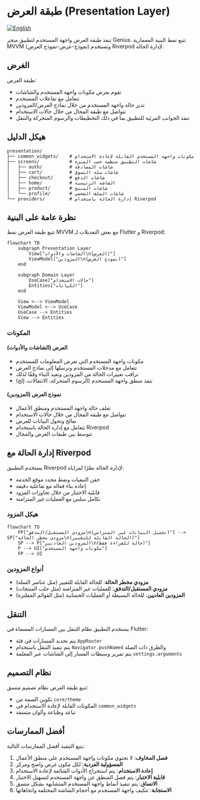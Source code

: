 # طبقة العرض (Presentation Layer)

[![English](https://img.shields.io/badge/Language-English-blueviolet?style=for-the-badge)](README.md)

تنفذ طبقة العرض واجهة المستخدم لتطبيق متجر Genius. تتبع نمط البنية المعمارية MVVM (نموذج-عرض-نموذج العرض) وتستخدم Riverpod لإدارة الحالة.

## الغرض

طبقة العرض:

- تقوم بعرض مكونات واجهة المستخدم والشاشات
- تتعامل مع تفاعلات المستخدم
- تدير حالة واجهة المستخدم من خلال نماذج العرض/المزودين
- تتواصل مع طبقة المجال من خلال حالات الاستخدام
- تنفذ الجوانب المرئية للتطبيق بما في ذلك التخطيطات والرسوم المتحركة والتنقل

## هيكل الدليل

```text
presentation/
├── common_widgets/    # مكونات واجهة المستخدم القابلة لإعادة الاستخدام
├── screens/           # شاشات التطبيق منظمة حسب الميزة
│   ├── auth/          # شاشات المصادقة
│   ├── cart/          # شاشات سلة التسوق
│   ├── checkout/      # شاشات الدفع
│   ├── home/          # الشاشة الرئيسية
│   ├── product/       # شاشات المنتج
│   └── profile/       # شاشات الملف الشخصي
└── providers/         # إدارة الحالة باستخدام Riverpod
```

## نظرة عامة على البنية

تتبع طبقة العرض نمط MVVM مع بعض التعديلات لـ Flutter و Riverpod:

```mermaid
flowchart TB
    subgraph Presentation Layer
        View["الشاشات والأدوات\n(العرض)"]
        ViewModel["المزودين\n(نموذج العرض)"]
    end
    
    subgraph Domain Layer
        UseCase["حالات الاستخدام"]
        Entities["الكيانات"]
    end
    
    View <--> ViewModel
    ViewModel <--> UseCase
    UseCase --> Entities
    View --> Entities
```

### المكونات

#### العرض (الشاشات والأدوات)

- مكونات واجهة المستخدم التي تعرض المعلومات للمستخدم
- تتعامل مع مدخلات المستخدم وترسلها إلى نماذج العرض
- تراقب تغييرات الحالة من المزودين وتعيد البناء وفقًا لذلك
- تنفذ منطق واجهة المستخدم (الرسوم المتحركة، الانتقالات، إلخ)

#### نموذج العرض (المزودين)

- تغلف حالة واجهة المستخدم ومنطق الأعمال
- تتواصل مع طبقة المجال من خلال حالات الاستخدام
- تعالج وتحول البيانات للعرض
- تتعامل مع إدارة الحالة باستخدام Riverpod
- تتوسط بين طبقات العرض والمجال

## إدارة الحالة مع Riverpod

يستخدم التطبيق Riverpod لإدارة الحالة نظرًا لمزاياه:

- حقن التبعيات ونمط محدد موقع الخدمة
- إعادة بناء فعالة مع تفاعلية دقيقة
- قابلية الاختبار من خلال تجاوزات المزود
- تكامل سلس مع العمليات غير المتزامنة

### هيكل المزود

```mermaid
flowchart TD
    FP["مزودي المستقبل/التدفق\n(تحميل البيانات غير المتزامن)"] --> SP["مزودي مخطر الحالة\n(الحالة القابلة للتغيير)"]
    SP --> P["المزودين العاديين\n(حالة للقراءة فقط)"]
    P --> UI["مكونات واجهة المستخدم"]
    FP --> UI
```

### أنواع المزودين

- **مزودي مخطر الحالة**: للحالة القابلة للتغيير (مثل عناصر السلة)
- **مزودي المستقبل/التدفق**: للعمليات غير المتزامنة (مثل جلب المنتجات)
- **المزودين العاديين**: للحالة البسيطة أو العمليات الحسابية (مثل القوائم المفلترة)

## التنقل

يستخدم التطبيق نظام التنقل بين المسارات المسماة في Flutter:

- يتم تحديد المسارات في فئة `AppRouter`
- يتم تنفيذ التنقل باستخدام `Navigator.pushNamed` والطرق ذات الصلة
- يتم تمرير وسيطات المسار إلى الشاشات عبر المعلمة `settings.arguments`

## نظام التصميم

تتبع طبقة العرض نظام تصميم متسق:

- تكوين السمة من `core/theme`
- المكونات القابلة لإعادة الاستخدام في `common_widgets`
- تباعد وطباعة وألوان متسقة

## أفضل الممارسات

يتبع التنفيذ أفضل الممارسات التالية:

1. **فصل المخاوف**: لا تحتوي مكونات واجهة المستخدم على منطق الأعمال
2. **المسؤولية الفردية**: لكل مكون غرض واضح ومركز
3. **إعادة الاستخدام**: يتم استخراج الأدوات الشائعة لإعادة الاستخدام
4. **قابلية الاختبار**: يتم فصل المنطق عن واجهة المستخدم لتسهيل الاختبار
5. **الاتساق**: يتم تنفيذ أنماط واجهة المستخدم المتشابهة بشكل متسق
6. **الاستجابة**: تتكيف واجهة المستخدم مع أحجام الشاشة المختلفة واتجاهاتها
